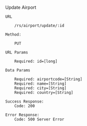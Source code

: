 Update Airport

    URL

        /rs/airport/update/:id

    Method:

        PUT

    URL Params

        Required: id=[long]

    Data Params

        Required: airportcode=[String]
        Required: name=[String]
        Required: city=[String]
        Required: country=[String]

    Success Response:
        Code: 200

    Error Response:
        Code: 500 Server Error
